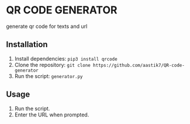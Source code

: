 # QR CODE GENERATOR 

generate qr code for texts and url

## Installation

1. Install dependencies: `pip3 install qrcode`
2. Clone the repository: `git clone https://github.com/aastik7/QR-code-generator`
3. Run the script: `generator.py`

## Usage

1. Run the script.
2. Enter the URL when prompted.

